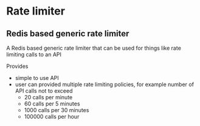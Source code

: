 # Rate limiter

## Redis based generic rate limiter

A Redis based generic rate limiter that can be used for things like rate
limiting calls to an API

Provides
- simple to use API
- user can provided multiple rate limiting policies, for example number of API
  calls not to exceed
    - 20 calls per minute
    - 60 calls per 5 minutes
    - 1000 calls per 30 minutes
    - 100000 calls per hour

